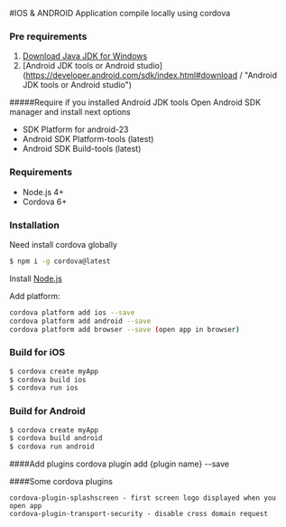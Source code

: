 #IOS & ANDROID Application compile locally using cordova

### Pre requirements

1. [Download Java JDK for Windows](https://www.oracle.com/technetwork/java/javase/downloads/jdk8-downloads-2133151.html  "Download Java JDK")
2. [Android JDK tools or Android studio](https://developer.android.com/sdk/index.html#download / "Android JDK tools or Android studio")

#####Require if you installed Android JDK tools
Open Android SDK manager and install next options
- SDK Platform for android-23
- Android SDK Platform-tools (latest)
- Android SDK Build-tools (latest)

### Requirements
  - Node.js 4+
  - Cordova 6+

### Installation
Need install cordova globally
```sh
$ npm i -g cordova@latest
```
Install [Node.js](https://nodejs.org/en/download/stable/)

Add platform:
```sh
cordova platform add ios --save
cordova platform add android --save
cordova platform add browser --save (open app in browser)
```

### Build for iOS

```sh
$ cordova create myApp
$ cordova build ios
$ cordova run ios
```

### Build for Android

```sh
$ cordova create myApp
$ cordova build android
$ cordova run android
```

####Add plugins
cordova plugin add {plugin name} --save

####Some cordova plugins
```
cordova-plugin-splashscreen - first screen logo displayed when you open app
cordova-plugin-transport-security - disable cross domain request
```


